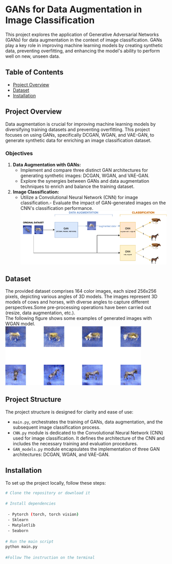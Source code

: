 # GANs for Data Augmentation in Image Classification

This project explores the application of Generative Adversarial Networks (GANs) for data augmentation in the context of image classification. GANs play a key role in improving machine learning models by creating synthetic data, preventing overfitting, and enhancing the model's ability to perform well on new, unseen data.

## Table of Contents
- [Project Overview](#project-overview)
- [Dataset](#dataset)
- [Installation](#installation)

## Project Overview

Data augmentation is crucial for improving machine learning models by diversifying training datasets and preventing overfitting. This project focuses on using GANs, specifically DCGAN, WGAN, and VAE-GAN, to generate synthetic data for enriching an image classification dataset.

### Objectives
  1.  **Data Augmentation with GANs:** 
	   - Implement and compare three distinct GAN architectures for generating synthetic images: DCGAN, WGAN, and VAE-GAN.
	   -  Explore the synergies between GANs and data augmentation techniques to enrich and balance the training dataset.
  2.   **Image Classification:**  
		  - Utilize a Convolutional Neural Network (CNN) for image classification.- Evaluate the impact of GAN-generated images on the CNN's classification performance. 
 ![Representation of application architecture](https://github.com/GRicciardi00/GAN-for-Data-Augmentation/blob/main/project_architecture.png)
## Dataset

The provided dataset comprises 164 color images, each sized 256x256 pixels, depicting various angles of 3D models. The images represent 3D models of cows and horses, with diverse angles to capture different perspectives.Some pre-processing operations have been carried out (resize, data augmentation, etc.). <br/>
The following figure shows some examples of generated images with WGAN model. <br/>
![Images generated with trained WGAN model](https://github.com/GRicciardi00/GAN-for-Data-Augmentation/blob/main/Generated_images.png)

## Project Structure
 The project structure is designed for clarity and ease of use:
 - `main.py`, orchestrates the training of GANs, data augmentation, and the subsequent image classification process.
 - `CNN.py` module is dedicated to the Convolutional Neural Network (CNN) used for image classification. It defines the architecture of the CNN and includes the necessary training and evaluation procedures.
 - `GAN_models.py` module encapsulates the implementation of three GAN architectures: DCGAN, WGAN, and VAE-GAN.
## Installation
To set up the project locally, follow these steps:
```bash
# Clone the repository or download it

# Install dependencies

 - Pytorch (torch, torch vision)
 - Sklearn
 - Matplotlib
 - Seaborn

# Run the main script
python main.py

#Follow The instruction on the terminal 
